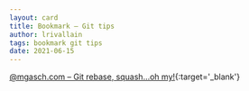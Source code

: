 ```yaml
---
layout: card
title: Bookmark – Git tips
author: lrivallain
tags: bookmark git tips
date: 2021-06-15
---
```


[@mgasch.com – Git rebase, squash...oh my!](https://www.mgasch.com/2021/05/git-basics/){:target='_blank'}
